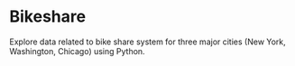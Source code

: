 # Bikeshare 

Explore data related to bike share system for three major cities (New York, Washington, Chicago) using Python.
